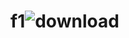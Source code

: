 # f1![download](https://github.com/dobiebianca16/f1/assets/72404684/9eeae711-8729-484a-a484-803cb0ad9e5b)
